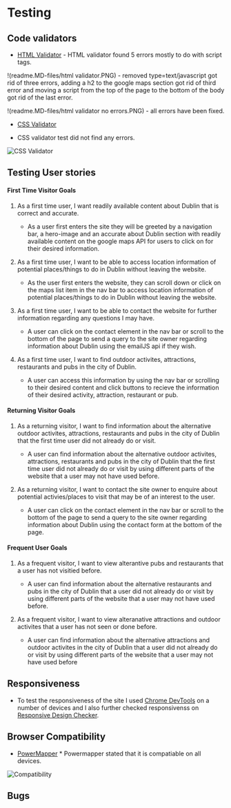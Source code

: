 # Testing

## Code validators

* [HTML Validator](https://validator.w3.org/) -  HTML validator found 5 errors mostly to do with script tags.

!(readme.MD-files/html validator.PNG) - removed type=text/javascript got rid of three errors, adding a h2 to the google maps section got rid of third error and moving a script from the top of the page to the bottom of the body got rid of the last error.

!(readme.MD-files/html validator no errors.PNG) - all errors have been fixed.


* [CSS Validator](https://jigsaw.w3.org/css-validator/) 

* CSS validator test did not find any errors.

![CSS Validator](readme-files/cssvalidator.PNG)

## Testing User stories

#### First Time Visitor Goals

1. As a first time user, I want readily available content about Dublin that is correct and accurate.
    * As a user first enters the site they will be greeted by a navigation bar, a hero-image and an accurate about Dublin section with readily available content on the google maps API for users to click on for their desired information.

2. As a first time user, I want to be able to access location information of potential places/things to do in Dublin without leaving the website.
    * As the user first enters the website, they can scroll down or click on the maps list item in the nav bar to access location information of potential places/things to do in Dublin without leaving the website.

3. As a first time user, I want to  be able to contact the website for further information regarding any questions I may have.
    * A user can click on the contact element in the nav bar or scroll to the bottom of the page to send a query to the site owner regarding information about Dublin using the emailJS api if they wish.

4. As a first time user, I want to find outdoor activites, attractions, restaurants and pubs in the city of Dublin.
    * A user can access this information by using the nav bar or scrolling to their desired content and click buttons to recieve the information of their desired activity, attraction, restaurant or pub.

#### Returning Visitor Goals

1. As a returning visitor, I want to find information about the alternative outdoor activites, attractions, restaurants and pubs in the city of Dublin that the first time user did not already do or visit.
    * A user can find information about the alternative outdoor activites, attractions, restaurants and pubs in the city of Dublin that the first time user did not already do or visit by using different parts of the website that a user may not have used before.

2. As a returning visitor, I want to contact the site owner to enquire about potential activies/places to visit that may be of an interest to the user.
    * A user can click on the contact element in the nav bar or scroll to the bottom of the page to send a query to the site owner regarding information about Dublin using the contact form at the bottom of the page.

#### Frequent User Goals

1. As a frequent visitor, I want to view alterantive pubs and restaurants that a user has not visitied before.
    * A user can find information about the alternative restaurants and pubs in the city of Dublin that a user did not already do or visit by using different parts of the website that a user may not have used before.

2. As a frequent visitor, I want to view alteranative attractions and outdoor activites that a user has not seen or done before.
    * A user can find information about the alternative attractions and outdoor activites in the city of Dublin that a user did not already do or visit by using different parts of the website that a user may not have used before

## Responsiveness

* To test the responsiveness of the site I used [Chrome DevTools](https://developers.google.com/web/tools/chrome-devtools) on a number of devices and I also further checked responsivenss on [Responsive Design Checker](https://www.responsivedesignchecker.com/). 

## Browser Compatibility

* [PowerMapper](https://try.powermapper.com/demo/Report/679c61f5-609e-4ae8-b8be-56050f6afbf2) * Powermapper stated that it is compatiable on all devices.

![Compatibility](readme-files/compatibilitycheck.png)

## Bugs 

